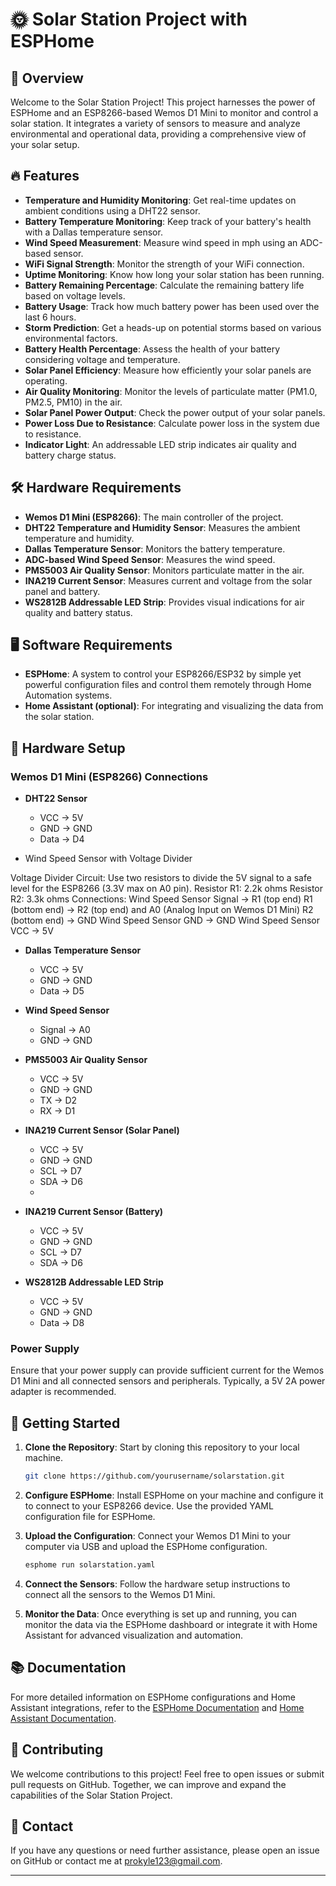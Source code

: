 # 🌞 Solar Station Project with ESPHome

## 🌟 Overview

Welcome to the Solar Station Project! This project harnesses the power of ESPHome and an ESP8266-based Wemos D1 Mini to monitor and control a solar station. It integrates a variety of sensors to measure and analyze environmental and operational data, providing a comprehensive view of your solar setup.

## 🔥 Features

- **Temperature and Humidity Monitoring**: Get real-time updates on ambient conditions using a DHT22 sensor.
- **Battery Temperature Monitoring**: Keep track of your battery's health with a Dallas temperature sensor.
- **Wind Speed Measurement**: Measure wind speed in mph using an ADC-based sensor.
- **WiFi Signal Strength**: Monitor the strength of your WiFi connection.
- **Uptime Monitoring**: Know how long your solar station has been running.
- **Battery Remaining Percentage**: Calculate the remaining battery life based on voltage levels.
- **Battery Usage**: Track how much battery power has been used over the last 6 hours.
- **Storm Prediction**: Get a heads-up on potential storms based on various environmental factors.
- **Battery Health Percentage**: Assess the health of your battery considering voltage and temperature.
- **Solar Panel Efficiency**: Measure how efficiently your solar panels are operating.
- **Air Quality Monitoring**: Monitor the levels of particulate matter (PM1.0, PM2.5, PM10) in the air.
- **Solar Panel Power Output**: Check the power output of your solar panels.
- **Power Loss Due to Resistance**: Calculate power loss in the system due to resistance.
- **Indicator Light**: An addressable LED strip indicates air quality and battery charge status.

## 🛠️ Hardware Requirements

- **Wemos D1 Mini (ESP8266)**: The main controller of the project.
- **DHT22 Temperature and Humidity Sensor**: Measures the ambient temperature and humidity.
- **Dallas Temperature Sensor**: Monitors the battery temperature.
- **ADC-based Wind Speed Sensor**: Measures the wind speed.
- **PMS5003 Air Quality Sensor**: Monitors particulate matter in the air.
- **INA219 Current Sensor**: Measures current and voltage from the solar panel and battery.
- **WS2812B Addressable LED Strip**: Provides visual indications for air quality and battery status.

## 🖥️ Software Requirements

- **ESPHome**: A system to control your ESP8266/ESP32 by simple yet powerful configuration files and control them remotely through Home Automation systems.
- **Home Assistant (optional)**: For integrating and visualizing the data from the solar station.

## 🔌 Hardware Setup

### Wemos D1 Mini (ESP8266) Connections

- **DHT22 Sensor**
  - VCC -> 5V
  - GND -> GND
  - Data -> D4

- Wind Speed Sensor with Voltage Divider

Voltage Divider Circuit: Use two resistors to divide the 5V signal to a safe level for the ESP8266 (3.3V max on A0 pin).
Resistor R1: 2.2k ohms
Resistor R2: 3.3k ohms
Connections:
Wind Speed Sensor Signal -> R1 (top end)
R1 (bottom end) -> R2 (top end) and A0 (Analog Input on Wemos D1 Mini)
R2 (bottom end) -> GND
Wind Speed Sensor GND -> GND
Wind Speed Sensor VCC -> 5V


- **Dallas Temperature Sensor**
  - VCC -> 5V
  - GND -> GND
  - Data -> D5

- **Wind Speed Sensor**
  - Signal -> A0
  - GND -> GND

- **PMS5003 Air Quality Sensor**
  - VCC -> 5V
  - GND -> GND
  - TX -> D2
  - RX -> D1

- **INA219 Current Sensor (Solar Panel)**
  - VCC -> 5V
  - GND -> GND
  - SCL -> D7
  - SDA -> D6
  - 
- **INA219 Current Sensor (Battery)**
  - VCC -> 5V
  - GND -> GND
  - SCL -> D7
  - SDA -> D6

- **WS2812B Addressable LED Strip**
  - VCC -> 5V
  - GND -> GND
  - Data -> D8

### Power Supply

Ensure that your power supply can provide sufficient current for the Wemos D1 Mini and all connected sensors and peripherals. Typically, a 5V 2A power adapter is recommended.

## 🚀 Getting Started

1. **Clone the Repository**: Start by cloning this repository to your local machine.
   ```bash
   git clone https://github.com/yourusername/solarstation.git
   ```

2. **Configure ESPHome**: Install ESPHome on your machine and configure it to connect to your ESP8266 device. Use the provided YAML configuration file for ESPHome.

3. **Upload the Configuration**: Connect your Wemos D1 Mini to your computer via USB and upload the ESPHome configuration.
   ```bash
   esphome run solarstation.yaml
   ```

4. **Connect the Sensors**: Follow the hardware setup instructions to connect all the sensors to the Wemos D1 Mini.

5. **Monitor the Data**: Once everything is set up and running, you can monitor the data via the ESPHome dashboard or integrate it with Home Assistant for advanced visualization and automation.

## 📚 Documentation

For more detailed information on ESPHome configurations and Home Assistant integrations, refer to the [ESPHome Documentation](https://esphome.io/) and [Home Assistant Documentation](https://www.home-assistant.io/).

## 🤝 Contributing

We welcome contributions to this project! Feel free to open issues or submit pull requests on GitHub. Together, we can improve and expand the capabilities of the Solar Station Project.

## 📧 Contact

If you have any questions or need further assistance, please open an issue on GitHub or contact me at prokyle123@gmail.com.

---


